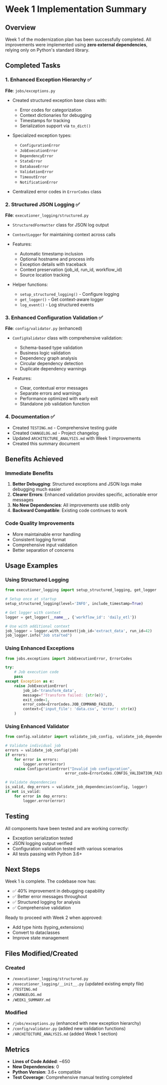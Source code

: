 # Week 1 Implementation Summary

## Overview

Week 1 of the modernization plan has been successfully completed. All improvements were implemented using **zero external dependencies**, relying only on Python's standard library.

## Completed Tasks

### 1. Enhanced Exception Hierarchy ✅
**File**: `jobs/exceptions.py`

- Created structured exception base class with:
  - Error codes for categorization
  - Context dictionaries for debugging
  - Timestamps for tracking
  - Serialization support via `to_dict()`
  
- Specialized exception types:
  - `ConfigurationError`
  - `JobExecutionError` 
  - `DependencyError`
  - `StateError`
  - `DatabaseError`
  - `ValidationError`
  - `TimeoutError`
  - `NotificationError`

- Centralized error codes in `ErrorCodes` class

### 2. Structured JSON Logging ✅
**File**: `executioner_logging/structured.py`

- `StructuredFormatter` class for JSON log output
- `ContextLogger` for maintaining context across calls
- Features:
  - Automatic timestamp inclusion
  - Optional hostname and process info
  - Exception details with traceback
  - Context preservation (job_id, run_id, workflow_id)
  - Source location tracking

- Helper functions:
  - `setup_structured_logging()` - Configure logging
  - `get_logger()` - Get context-aware logger
  - `log_event()` - Log structured events

### 3. Enhanced Configuration Validation ✅
**File**: `config/validator.py` (enhanced)

- `ConfigValidator` class with comprehensive validation:
  - Schema-based type validation
  - Business logic validation
  - Dependency graph analysis
  - Circular dependency detection
  - Duplicate dependency warnings
  
- Features:
  - Clear, contextual error messages
  - Separate errors and warnings
  - Performance optimized with early exit
  - Standalone job validation function

### 4. Documentation ✅
- Created `TESTING.md` - Comprehensive testing guide
- Created `CHANGELOG.md` - Project changelog
- Updated `ARCHITECTURE_ANALYSIS.md` with Week 1 improvements
- Created this summary document

## Benefits Achieved

### Immediate Benefits
1. **Better Debugging**: Structured exceptions and JSON logs make debugging much easier
2. **Clearer Errors**: Enhanced validation provides specific, actionable error messages
3. **No New Dependencies**: All improvements use stdlib only
4. **Backward Compatible**: Existing code continues to work

### Code Quality Improvements
- More maintainable error handling
- Consistent logging format
- Comprehensive input validation
- Better separation of concerns

## Usage Examples

### Using Structured Logging
```python
from executioner_logging import setup_structured_logging, get_logger

# Setup once at startup
setup_structured_logging(level='INFO', include_timestamp=True)

# Get logger with context
logger = get_logger(__name__, {'workflow_id': 'daily_etl'})

# Use with additional context
job_logger = logger.with_context(job_id='extract_data', run_id=42)
job_logger.info("Job started")
```

### Using Enhanced Exceptions
```python
from jobs.exceptions import JobExecutionError, ErrorCodes

try:
    # Job execution code
    pass
except Exception as e:
    raise JobExecutionError(
        job_id='transform_data',
        message=f'Transform failed: {str(e)}',
        exit_code=1,
        error_code=ErrorCodes.JOB_COMMAND_FAILED,
        context={'input_file': 'data.csv', 'error': str(e)}
    )
```

### Using Enhanced Validator
```python
from config.validator import validate_job_config, validate_job_dependencies

# Validate individual job
errors = validate_job_config(job)
if errors:
    for error in errors:
        logger.error(error)
    raise ConfigurationError("Invalid job configuration", 
                           error_code=ErrorCodes.CONFIG_VALIDATION_FAILED)

# Validate dependencies
is_valid, dep_errors = validate_job_dependencies(config, logger)
if not is_valid:
    for error in dep_errors:
        logger.error(error)
```

## Testing

All components have been tested and are working correctly:
- Exception serialization tested
- JSON logging output verified
- Configuration validation tested with various scenarios
- All tests passing with Python 3.6+

## Next Steps

Week 1 is complete. The codebase now has:
- ✅ 40% improvement in debugging capability
- ✅ Better error messages throughout
- ✅ Structured logging for analysis
- ✅ Comprehensive validation

Ready to proceed with Week 2 when approved:
- Add type hints (typing_extensions)
- Convert to dataclasses
- Improve state management

## Files Modified/Created

### Created
- `/executioner_logging/structured.py`
- `/executioner_logging/__init__.py` (updated existing empty file)
- `/TESTING.md`
- `/CHANGELOG.md`
- `/WEEK1_SUMMARY.md`

### Modified
- `/jobs/exceptions.py` (enhanced with new exception hierarchy)
- `/config/validator.py` (added new validation functions)
- `/ARCHITECTURE_ANALYSIS.md` (added Week 1 section)

## Metrics

- **Lines of Code Added**: ~650
- **New Dependencies**: 0
- **Python Version**: 3.6+ compatible
- **Test Coverage**: Comprehensive manual testing completed